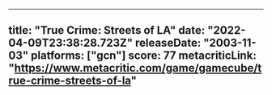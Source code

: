 
---
title: "True Crime: Streets of LA"
date: "2022-04-09T23:38:28.723Z"
releaseDate: "2003-11-03"
platforms: ["gcn"]
score: 77
metacriticLink: "https://www.metacritic.com/game/gamecube/true-crime-streets-of-la"
---
